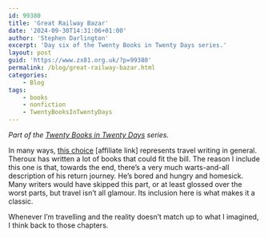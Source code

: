 ```yaml
---
id: 99380
title: 'Great Railway Bazar'
date: '2024-09-30T14:31:06+01:00'
author: 'Stephen Darlington'
excerpt: 'Day six of the Twenty Books in Twenty Days series.'
layout: post
guid: 'https://www.zx81.org.uk/?p=99380'
permalink: /blog/great-railway-bazar.html
categories:
    - Blog
tags:
    - books
    - nonfiction
    - TwentyBooksInTwentyDays
---
```


*Part of the [Twenty Books in Twenty Days](https://www.zx81.org.uk/blog/twenty-books.html) series.*

In many ways, [this choice](https://amzn.to/3ZAyTBe) \[affiliate link\] represents travel writing in general. Theroux has written a lot of books that could fit the bill. The reason I include this one is that, towards the end, there’s a very much warts-and-all description of his return journey. He’s bored and hungry and homesick. Many writers would have skipped this part, or at least glossed over the worst parts, but travel isn’t all glamour. Its inclusion here is what makes it a classic.

Whenever I’m travelling and the reality doesn’t match up to what I imagined, I think back to those chapters.